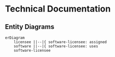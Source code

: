 # Technical Documentation

## Entity Diagrams

```mermaid
erDiagram
    licensee ||--|{ software-licensee: assigned 
    software ||--|{ software-licensee: uses
    software-licensee
```
